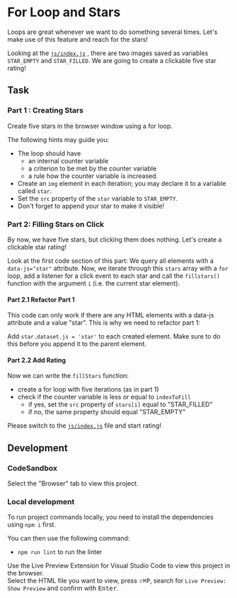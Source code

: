 # For Loop and Stars

Loops are great whenever we want to do something several times. Let's make use of this feature and reach for the stars!

Looking at the [`js/index.js`](./js/index.js) , there are two images saved as variables `STAR_EMPTY` and `STAR_FILLED`. We are going to create a clickable five star rating!

## Task

### Part 1 : Creating Stars

Create five stars in the browser window using a for loop.

The following hints may guide you:

- The loop should have
  - an internal counter variable
  - a criterion to be met by the counter variable
  - a rule how the counter variable is increased.
- Create an `img` element in each iteration; you may declare it to a variable called `star`.
- Set the `src` property of the `star` variable to `STAR_EMPTY`.
- Don't forget to append your star to make it visible!

### Part 2: Filling Stars on Click

By now, we have five stars, but clicking them does nothing. Let's create a clickable star rating!

Look at the first code section of this part: We query all elements with a `data-js="star"` attribute. Now, we iterate through this `stars` array with a `for` loop, add a listener for a click event to each star and call the `fillstars()` function with the argument `i` (i.e. the current star element).

#### Part 2.1 Refactor Part 1

This code can only work if there are any HTML elements with a data-js attribute and a value "star". This is why we need to refactor part 1:

Add `star.dataset.js = 'star'` to each created element. Make sure to do this before you append it to the parent element.

#### Part 2.2 Add Rating

Now we can write the `fillStars` function:

- create a for loop with five iterations (as in part 1)
- check if the counter variable is less or equal to `indexToFill`
  - if yes, set the `src` property of `stars[i]` equal to "STAR_FILLED"
  - if no, the same property should equal "STAR_EMPTY"

Please switch to the [`js/index.js`](./js/index.js) file and start rating!

## Development

### CodeSandbox

Select the "Browser" tab to view this project.

### Local development

To run project commands locally, you need to install the dependencies using `npm i` first.

You can then use the following command:

- `npm run lint` to run the linter

Use the Live Preview Extension for Visual Studio Code to view this project in the browser.  
Select the HTML file you want to view, press <kbd>⇧</kbd><kbd>⌘</kbd><kbd>P</kbd>, search for `Live Preview: Show Preview` and confirm with <kbd>Enter</kbd>.
